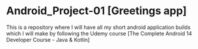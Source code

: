 # Android_Project-01 [Greetings app]
This is a repository where I will have all my short android application builds which I will make by following the Udemy course [The Complete Android 14 Developer Course - Java &amp; Kotlin]
